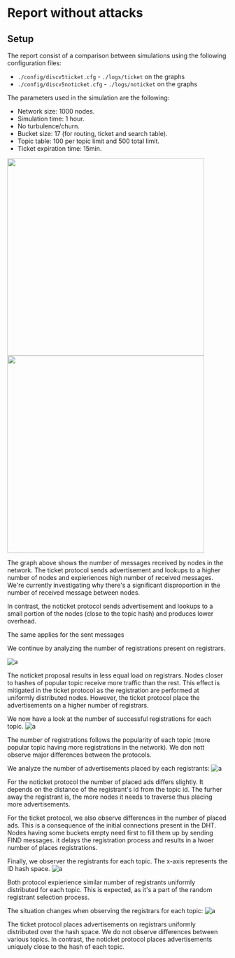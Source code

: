 # Report without attacks

## Setup
The report consist of a comparison between simulations using the following configuration files:
* `./config/discv5ticket.cfg` - `./logs/ticket` on the graphs
* `./config/discv5noticket.cfg` - `./logs/noticket` on the graphs

The parameters used in the simulation are the following:
* Network size: 1000 nodes.
* Simulation time: 1 hour.
* No turbulence/churn.
* Bucket size: 17 (for routing, ticket and search table).
* Topic table: 100 per topic limit and 500 total limit.
* Ticket expiration time: 15min.

<p float="left">
  <img src="./img/Figure_1.png" width="450" />
  <img src="./img/Figure_3.png" width="450" /> 
</p>
<!-- ![a](./img/Figure_1.png) | ![a](./img/Figure_3.png) -->

The graph above shows the number of messages received by nodes in the network. 
The ticket protocol sends advertisement and lookups to a higher number of nodes and expieriences high number of received messages. We're currently investigating why there's a significant disproportion in the number of received message between nodes. 

In contrast, the noticket protocol sends advertisement and lookups to a small portion of the nodes (close to the topic hash) and produces lower overhead.

The same applies for the sent messages 


We continue by analyzing the number of registrations present on registrars. 

![a](./img/Figure_8.png)


The noticket proposal results in less equal load on registrars. Nodes closer to hashes of popular topic receive more traffic than the rest. 
This effect is mitigated in the ticket protocol as the registration are performed at uniformly distributed nodes. However, the ticket protocol place the advertisements on a higher number of registrars. 


We now have a look at the number of successful registrations for each topic. 
![a](./img/Figure_9.png)

The number of registrations follows the popularity of each topic (more popular topic having more registrations in the network). We don nott observe major differences between the protocols. 


We analyze the number of advertisements placed by each registrants:
![a](./img/Figure_7.png)

For the noticket protocol the number of placed ads differs slightly. It depends on the distance of the registrant's id from the topic id. The furher away the registrant is, the more nodes it needs to traverse thus placing more advertisements. 

For the ticket protocol, we also observe differences in the number of placed ads. This is a consequence of the initial connections present in the DHT. Nodes having some buckets empty need first to fill them up by sending FIND messages. it delays the registration process and results in a lwoer number of places registrations. 

Finally, we observer the registrants for each topic. The x-axis represents the ID hash space. 
![a](./img/Figure_13.png)

Both protocol expierience similar number of registrants uniformly distributed for each topic. This is expected, as it's a part of the random registrant selection process. 

The situation changes when observing the registrars for each topic:
![a](./img/Figure_14.png)

The ticket protocol places advertisements on registrars uniformly distributed over the hash space. We do not observe differences between various topics. In contrast, the noticket protocol places advertisements uniquely close to the hash of each topic. 
